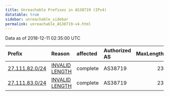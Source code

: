 ```yaml
---
title: Unreachable Prefixes in AS38719 (IPv4)
datatable: true
sidebar: unreachable_sidebar
permalink: unreachable_AS38719-v4.html
---
```


Data as of 2018-12-11 02:35:00 UTC


<div class="datatable-begin"></div>

| Prefix                                                 | Reason                                                                                                   | affected   | Authorized AS   |   MaxLength | Anchor                                       |   unreachable /24s |
|:-------------------------------------------------------|:---------------------------------------------------------------------------------------------------------|:-----------|:----------------|------------:|:---------------------------------------------|-------------------:|
| [27.111.82.0/24](https://stat.ripe.net/27.111.82.0/24) | [INVALID LENGTH](https://rpki-validator.ripe.net/announcement-preview?asn=AS38719&prefix=27.111.82.0/24) | complete   | AS38719         |          23 | [APNIC](unreachable_APNIC_RPKI_Root-v4.html) |                  1 |
| [27.111.83.0/24](https://stat.ripe.net/27.111.83.0/24) | [INVALID LENGTH](https://rpki-validator.ripe.net/announcement-preview?asn=AS38719&prefix=27.111.83.0/24) | complete   | AS38719         |          23 | [APNIC](unreachable_APNIC_RPKI_Root-v4.html) |                  1 |

<div class="datatable-end"></div>